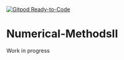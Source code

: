 [![Gitpod Ready-to-Code](https://img.shields.io/badge/Gitpod-Ready--to--Code-blue?logo=gitpod)](https://gitpod.io/#https://github.com/GabrielSuassuna/Numerical-MethodsII) 

# Numerical-MethodsII
Work in progress
